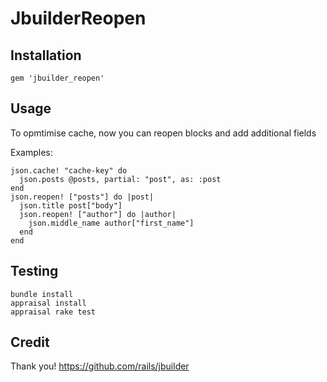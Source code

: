 # JbuilderReopen

## Installation

    gem 'jbuilder_reopen'

## Usage

To opmtimise cache, now you can reopen blocks and add additional fields

Examples:

    json.cache! "cache-key" do
      json.posts @posts, partial: "post", as: :post
    end
    json.reopen! ["posts"] do |post|
      json.title post["body"]
      json.reopen! ["author"] do |author|
        json.middle_name author["first_name"]
      end
    end


## Testing
    bundle install
    appraisal install
    appraisal rake test

## Credit
Thank you! https://github.com/rails/jbuilder
